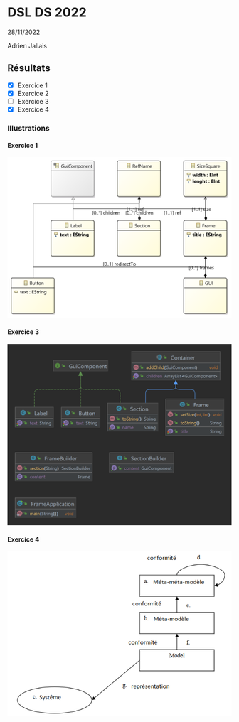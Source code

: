 # DSL DS 2022

28/11/2022

Adrien Jallais

## Résultats

- [x] Exercice 1
- [x] Exercice 2
- [ ] Exercice 3
- [x] Exercice 4

### Illustrations

#### Exercice 1

![class diagram](https://github.com/Naedri/dsl-ds-2022/blob/main/dslDSJallaisGUI-exo1/model/GUIWindows-class-diagram.png)

#### Exercice 3

![class diagram](https://github.com/Naedri/dsl-ds-2022/blob/main/fr.imt.dsl.ds.jallais.exo3/class-diagram-exo3.png)

#### Exercice 4

![schema](https://github.com/Naedri/dsl-ds-2022/blob/main/exo4/schema.png)

